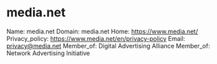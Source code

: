 
# media.net

Name: media.net
Domain: media.net
Home: https://www.media.net/
Privacy_policy: https://www.media.net/en/privacy-policy
Email: privacy@media.net
Member_of: Digital Advertising Alliance
Member_of: Network Advertising Initiative
